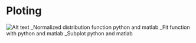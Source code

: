 # Ploting
![Alt text](/home/solmaz/ploting/1000/1.txt.png?raw=true "Title")
_Normalized distribution function python and matlab
_Fit function with python and matlab
_Subplot python and matlab
